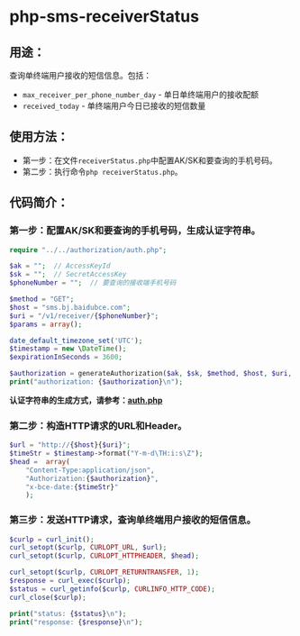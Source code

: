 # php-sms-receiverStatus

## 用途：

查询单终端用户接收的短信信息。包括：

* `max_receiver_per_phone_number_day` - 单日单终端用户的接收配额
* `received_today` - 单终端用户今日已接收的短信数量

## 使用方法：

* 第一步：在文件`receiverStatus.php`中配置AK/SK和要查询的手机号码。
* 第二步：执行命令`php receiverStatus.php`。

## 代码简介：

### 第一步：配置AK/SK和要查询的手机号码，生成认证字符串。

```php
require "../../authorization/auth.php";

$ak = "";  // AccessKeyId
$sk = "";  // SecretAccessKey
$phoneNumber = "";  // 要查询的接收端手机号码

$method = "GET";
$host = "sms.bj.baidubce.com";
$uri = "/v1/receiver/{$phoneNumber}";
$params = array();

date_default_timezone_set('UTC');
$timestamp = new \DateTime();
$expirationInSeconds = 3600;

$authorization = generateAuthorization($ak, $sk, $method, $host, $uri, $params, $timestamp, $expirationInSeconds);
print("authorization: {$authorization}\n");
```

**认证字符串的生成方式，请参考：[auth.php](../../authorization/auth.php)**

### 第二步：构造HTTP请求的URL和Header。

```php
$url = "http://{$host}{$uri}";
$timeStr = $timestamp->format("Y-m-d\TH:i:s\Z");
$head =  array(
    "Content-Type:application/json",
    "Authorization:{$authorization}",
    "x-bce-date:{$timeStr}"
    );
```

### 第三步：发送HTTP请求，查询单终端用户接收的短信信息。

```php
$curlp = curl_init();
curl_setopt($curlp, CURLOPT_URL, $url);
curl_setopt($curlp, CURLOPT_HTTPHEADER, $head);

curl_setopt($curlp, CURLOPT_RETURNTRANSFER, 1);
$response = curl_exec($curlp);
$status = curl_getinfo($curlp, CURLINFO_HTTP_CODE);
curl_close($curlp);

print("status: {$status}\n");
print("response: {$response}\n");
```